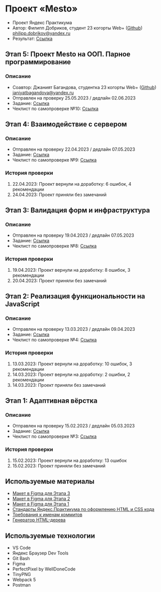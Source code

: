 # **Проект «Mesto»**
- Проект Яндекс Практикума
- Автор: Филипп Добриков, студент 23 когорты Web+ ([Github](https://github.com/teplokotov)) philipp.dobrikov@yandex.ru
- Результат: [Ссылка](https://teplokotov.github.io/mesto-project/)
## Этап 5: Проект Mesto на ООП. Парное программирование
### Описание
- Соавтор: Джаният Багандова, студентка 23 когорты Web+ ([Github](https://github.com/inkxivv)) janiyatbagandova@yandex.ru
- Отправлен на проверку 25.05.2023 / дедлайн 02.06.2023
- Задание: [Ссылка](https://practicum.yandex.ru/learn/web-plus/courses/5fdf60f9-19c5-4c92-acb4-de8a5178d826/sprints/37311/topics/b968bfe5-3f2c-4b4a-a7df-b7f605f3d025/lessons/a81663db-9032-49a7-93d6-6ea73f49b5e7/)
- Чеклист по самопроверке №10: [Ссылка](https://code.s3.yandex.net/web-developer/checklists-pdf/web-plus/checklist-10.pdf)
## Этап 4: Взаимодействие с сервером
### Описание
- Отправлен на проверку 22.04.2023 / дедлайн 07.05.2023
- Задание: [Ссылка](https://practicum.yandex.ru/learn/web-plus/courses/467b7164-c86d-4b1f-a89f-52f063a355b4/sprints/37301/topics/11997b4c-d767-4cac-b899-d9ed1fe9c7c6/lessons/e5eb95dc-3d56-438d-abac-48bec4441998/)
- Чеклист по самопроверке №9: [Ссылка](https://code.s3.yandex.net/web-developer/checklists-pdf/web-plus/checklist-9.pdf)
### История проверки
1) 22.04.2023: Проект вернули на доработку: 6 ошибок, 4 рекомендации
2) 24.04.2023: Проект приняли без замечаний
## Этап 3: Валидация форм и инфраструктура
### Описание
- Отправлен на проверку 19.04.2023 / дедлайн 07.05.2023
- Задание: [Ссылка](https://practicum.yandex.ru/learn/web-plus/courses/467b7164-c86d-4b1f-a89f-52f063a355b4/sprints/37301/topics/11997b4c-d767-4cac-b899-d9ed1fe9c7c6/lessons/e641ad29-f337-4d20-80e8-790918e40ec7/)
- Чеклист по самопроверке №8: [Ссылка](https://code.s3.yandex.net/web-developer/checklists-pdf/web-plus/checklist-8.pdf)
### История проверки
1) 19.04.2023: Проект вернули на доработку: 8 ошибок, 3 рекомендации
2) 20.04.2023: Проект приняли без замечаний
## Этап 2: Реализация функциональности на JavaScript
### Описание
- Отправлен на проверку 13.03.2023 / дедлайн 09.04.2023
- Задание: [Ссылка](https://code.s3.yandex.net/web-plus/static/third-month/mesto-project/index.html)
- Чеклист по самопроверке №4: [Ссылка](https://code.s3.yandex.net/web-developer/checklists-pdf/web-plus/checklist-4.pdf)
### История проверки
1) 13.03.2023: Проект вернули на доработку: 10 ошибок, 3 рекомендации
2) 14.03.2023: Проект вернули на доработку: 2 ошибки, 2 рекомендации
3) 14.03.2023: Проект приняли без замечаний
## Этап 1: Адаптивная вёрстка
### Описание
- Отправлен на проверку 15.02.2023 / дедлайн 05.03.2023
- Задание: [Ссылка](https://code.s3.yandex.net/web-plus/static/second-month/mesto-project/index.html)
- Чеклист по самопроверке №3: [Ссылка](https://code.s3.yandex.net/web-developer/checklists-pdf/web-plus/checklist-3.pdf)
### История проверки
1) 15.02.2023: Проект вернули на доработку: 13 ошибок
2) 15.02.2023: Проект приняли без замечаний
## Используемые материалы
- [Макет в Figma для Этапа 3](https://www.figma.com/file/kRVLKwYG3d1HGLvh7JFWRT/JavaScript.-Sprint-6?node-id=0%3A1)
- [Макет в Figma для Этапа 2](https://www.figma.com/file/bjyvbKKJN2naO0ucURl2Z0/JavaScript.-Sprint-5?node-id=0%3A1)
- [Макет в Figma для Этапа 1](https://www.figma.com/file/2cn9N9jSkmxD84oJik7xL7/JavaScript.-Sprint-4?node-id=0%3A1&t=s91hFe4o7KplceAs-0)
- [Стандарты Яндекс.Практикума по оформлению HTML и CSS кода](https://code.s3.yandex.net/web-developer/static/design-rules/index.html)
- [Требования к именам коммитов](https://docs.rs.school/#/git-convention)
- [Генератор HTML-дерева](https://yoksel.github.io/html-tree/)
## Используемые технологии
- VS Code
- Яндекс Браузер Dev Tools
- Git Bash
- Figma
- PerfectPixel by WellDoneCode
- TinyPNG
- Webpack 5
- Postman

